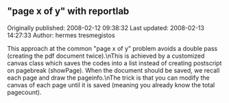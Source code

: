 ## "page x of y" with reportlab 
Originally published: 2008-02-12 09:38:32 
Last updated: 2008-02-13 14:27:33 
Author: hermes tresmegistos 
 
This approach at the common "page x of y" problem avoids a double pass (creating the pdf document twice).\nThis is achieved by a customized canvas class which saves the codes into a list instead of creating postscript on pagebreak (showPage). When the document should be saved, we recall each page and draw the pageinfo.\nThe trick is that you can modify the canvas of each page until it is saved (meaning you already know the total pagecount).